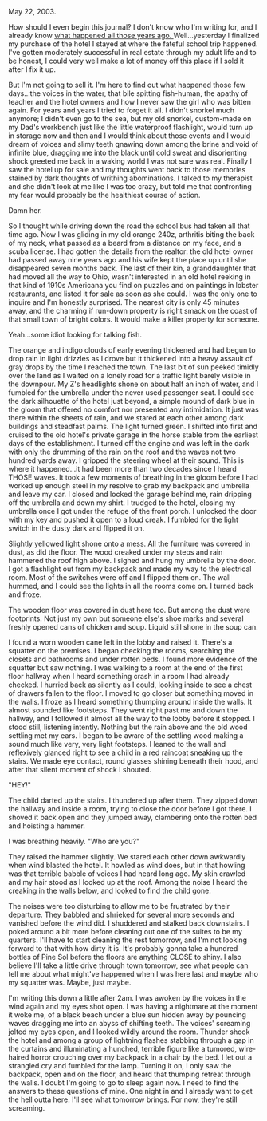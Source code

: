 May 22, 2003.

How should I even begin this journal? I don't know who I'm writing for, and I already know [what happened all those years ago. ](https://www.reddit.com/r/nosleep/comments/p9sjcl/we_recently_took_a_class_trip_and_i_think_theres/)
Well...yesterday I finalized my purchase of the hotel I stayed at where the fateful school trip happened. I've gotten moderately successful in real estate through my adult life and to be honest, I could very well make a lot of money off this place if I sold it after I fix it up. 

But I'm not going to sell it. I'm here to find out what happened those few days...the voices in the water, that bile spitting fish-human, the apathy of teacher and the hotel owners and how I never saw the girl who was bitten again. For years and years I tried to forget it all. I didn't snorkel much anymore; I didn't even go to the sea, but my old snorkel, custom-made on my Dad's workbench just like the little waterproof flashlight, would turn up in storage now and then and I would think about those events and I would dream of voices and slimy teeth gnawing down among the brine and void of infinite blue, dragging me into the black until cold sweat and disorienting shock greeted me back in a waking world I was not sure was real. Finally I saw the hotel up for sale and my thoughts went back to those memories stained by dark thoughts of writhing abominations. I talked to my therapist and she didn't look at me like I was too crazy, but told me that confronting my fear would probably be the healthiest course of action. 

Damn her. 

So I thought while driving down the road the school bus had taken all that time ago. Now I was gliding in my old orange 240z, arthritis biting the back of my neck, what passed as a beard from a distance on my face, and a scuba license. I had gotten the details from the realtor: the old hotel owner had passed away nine years ago and his wife kept the place up until she disappeared seven months back. The last of their kin, a granddaughter that had moved all the way to Ohio, wasn't interested in an old hotel reeking in that kind of 1910s Americana you find on puzzles and on paintings in lobster restaurants, and listed it for sale as soon as she could. I was the only one to inquire and I'm honestly surprised. The nearest city is only 45 minutes away, and the charming if run-down property is right smack on the coast of that small town of bright colors. It would make a killer property for someone. 

Yeah...some idiot looking for talking fish. 

The orange and indigo clouds of early evening thickened and had begun to drop rain in light drizzles as I drove but it thickened into a heavy assault of gray drops by the time I reached the town. The last bit of sun peeked timidly over the land as I waited on a lonely road for a traffic light barely visible in the downpour. My Z's headlights shone on about half an inch of water, and I fumbled for the umbrella under the never used passenger seat. I could see the dark silhouette of the hotel just beyond, a simple mound of dark blue in the gloom that offered no comfort nor presented any intimidation. It just was there within the sheets of rain, and we stared at each other among dark buildings and steadfast palms.
The light turned green. I shifted into first and cruised to the old hotel's private garage in the horse stable from the earliest days of the establishment. I turned off the engine and was left in the dark with only the drumming of the rain on the roof and the waves not two hundred yards away. I gripped the steering wheel at their sound. This is where it happened...it had been more than two decades since I heard THOSE waves. It took a few moments of breathing in the gloom before I had worked up enough steel in my resolve to grab my backpack and umbrella and leave my car. I closed and locked the garage behind me, rain dripping off the umbrella and down my shirt. I trudged to the hotel, closing my umbrella once I got under the refuge of the front porch. I unlocked the door with my key and pushed it open to a loud creak. I fumbled for the light switch in the dusty dark and flipped it on. 

Slightly yellowed light shone onto a mess. All the furniture was covered in dust, as did the floor. The wood creaked under my steps and rain hammered the roof high above. I sighed and hung my umbrella by the door. I got a flashlight out from my backpack and made my way to the electrical room. Most of the switches were off and I flipped them on. The wall hummed, and I could see the lights in all the rooms come on. I turned back and froze. 

The wooden floor was covered in dust here too. But among the dust were footprints. Not just my own but someone else's shoe marks and several freshly opened cans of chicken and soup. Liquid still shone in the soup can. 

I found a worn wooden cane left in the lobby and raised it. There's a squatter on the premises. I began checking the rooms, searching the closets and bathrooms and under rotten beds. I found more evidence of the squatter but saw nothing. I was walking to a room at the end of the first floor hallway when I heard something crash in a room I had already checked. I hurried back as silently as I could, looking inside to see a chest of drawers fallen to the floor. I moved to go closer but something moved in the walls. I froze as I heard something thumping around inside the walls. It almost sounded like footsteps. They went right past me and down the hallway, and I followed it almost all the way to the lobby before it stopped. I stood still, listening intently. Nothing but the rain above and the old wood settling met my ears. I began to be aware of the settling wood making a sound much like very, very light footsteps. I leaned to the wall and reflexively glanced right to see a child in a red raincoat sneaking up the stairs. 
We made eye contact, round glasses shining beneath their hood, and after that silent moment of shock I shouted. 

"HEY!"

The child darted up the stairs. I thundered up after them. They zipped down the hallway and inside a room, trying to close the door before I got there. I shoved it back open and they jumped away, clambering onto the rotten bed and hoisting a hammer. 

I was breathing heavily. "Who are you?" 

They raised the hammer slightly. We stared each other down awkwardly when wind blasted the hotel. It howled as wind does, but in that howling was that terrible babble of voices I had heard long ago. My skin crawled and my hair stood as I looked up at the roof. Among the noise I heard the creaking in the walls below, and looked to find the child gone. 

The noises were too disturbing to allow me to be frustrated by their departure. They babbled and shrieked for several more seconds and vanished before the wind did. I shuddered and stalked back downstairs. I poked around a bit more before cleaning out one of the suites to be my quarters. I'll have to start cleaning the rest tomorrow, and I'm not looking forward to that with how dirty it is. It's probably gonna take a hundred bottles of Pine Sol before the floors are anything CLOSE to shiny. I also believe I'll take a little drive through town tomorrow, see what people can tell me about what might've happened when I was here last and maybe who my squatter was. Maybe, just maybe.

I'm writing this down a little after 2am. I was awoken by the voices in the wind again and my eyes shot open. I was having a nightmare at the moment it woke me, of a black beach under a blue sun hidden away by pouncing waves dragging me into an abyss of shifting teeth. The voices' screaming jolted my eyes open, and I looked wildly around the room. Thunder shook the hotel and among a group of lightning flashes stabbing through a gap in the curtains and illuminating a hunched, terrible figure like a tumored, wire-haired horror crouching over my backpack in a chair by the bed. I let out a strangled cry and fumbled for the lamp. Turning it on, I only saw the backpack, open and on the floor, and heard that thumping retreat through the walls. I doubt I'm going to go to sleep again now. I need to find the answers to these questions of mine. One night in and I already want to get the hell outta here. 
I'll see what tomorrow brings. For now, they're still screaming.